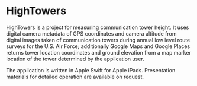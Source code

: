 # HighTowers
HighTowers is a project for measuring communication tower height. It uses digital camera metadata of GPS coordinates and camera altitude from digital images taken of communication towers during annual low level route surveys for the U.S. Air Force; additionally Google Maps and Google Places returns tower location coordinates and ground elevation from a map marker location of the tower determined by the application user.

The application is written in Apple Swift for Apple iPads. Presentation materials for detailed operation are available on request.
